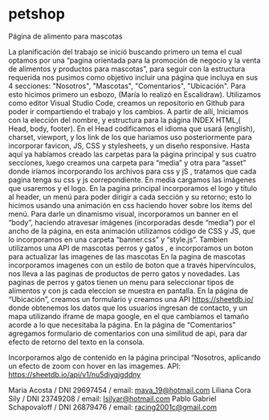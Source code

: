 # petshop
Página de alimento para mascotas

La planificación del trabajo se inició buscando primero un tema el cual optamos por una
“pagina orientada para la promoción de negocio y la venta de alimentos y productos para
mascotas”, para seguir con la estructura requerida nos pusimos como objetivo incluir una
página que incluya en sus 4 secciones: "Nosotros", "Mascotas", "Comentarios", "Ubicación". 
Para esto hicimos primero un esbozo, (María lo realizó en Escalidraw). 
Utilizamos como editor Visual Studio Code, creamos un repositorio en Github
para poder ir compartiendo el trabajo y los cambios.
A partir de allí, Iniciamos con la elección del nombre, y estructura para la página INDEX
HTML,( Head, body, footer).
En el Head codificamos el idioma que usará (english), charset, viewport, y los link de los que
hariamos uso posteriormente para incorporar favicon, JS, CSS y stylesheets, y un diseño
responsive.
Hasta aquí ya habíamos creado las carpetas para la página principal y sus cuatro
secciones, luego creamos una carpeta para “media” y otra para “asset” donde iríamos
incorporando los archivos para css y jS , tratamos que cada pagina tenga su css y js correpondiente.
En media cargamos las imágenes que usaremos y el logo. 
En la pagina principal incorporamos el logo y título al
header,  un menú para poder dirigir a cada sección y su retorno; esto lo hicimos usando una
animación en css haciendo hover sobre los ítems del menú.
Para darle un dinamismo visual, incorporamos un banner en el “body”, haciendo atravesar
 imágenes (incorporadas desde “media”) por el ancho de la página, en esta animación
utilizamos código de CSS y JS, que lo incorporamos en una carpeta “banner.css” y “style.js”.
Tambien utilizamos una API de mascotas perros y gatos , e incorporamos un boton para actualizar las imagenes de las mascotas
En la pagina de mascotas incorporamos imagenes con un estilo de boton que a través hipervínculos, nos lleva a las paginas de productos de perro gatos y novedades. Las paginas de perros y gatos tienen un menu para seleccionar tipos de alimentos y con js cada eleccion se muestra en pantalla.
En la página de “Ubicación”, creamos un formulario y creamos una API https://sheetdb.io/ donde obtenemos los datos que los usuarios ingresan de contacto, y  un mapa utilizando iframe de mapa google, 
 en el que cambiamos el tamaño acorde a lo que necesitaba la página.
En la página de “Comentarios” agregamos formulario de comentarios con una similitud de api,
para dar efecto de retorno del texto  en la consola. 

Incorporamos algo de contenido en la página principal “Nosotros, aplicando un efecto de
zoom con hover en las imagemes. 
API: https://sheetdb.io/api/v1/nu5diyqjgddny

Maria Acosta  / DNI 29697454   /  email: mava_19@hotmail.com
Liliana Cora Sily /  DNI 23749208 / email: lsilyar@hotmail.com
Pablo Gabriel Schapovaloff / DNI 26879476 / email: racing2001c@gmail.com
